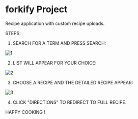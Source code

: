 # forkify Project

Recipe application with custom recipe uploads.

STEPS:
1. SEARCH FOR A TERM AND PRESS SEARCH:
   
![1](https://github.com/VedikaSingh1/Forkify-React/assets/144081124/3c19864a-bd50-44ae-8462-2dc2ca758368)


2. LIST WILL APPEAR FOR YOUR CHOICE:
   
![2](https://github.com/VedikaSingh1/Forkify-React/assets/144081124/693bcd8d-e14c-4a97-9fef-883d690a47ac)


3. CHOOSE A RECIPE AND THE DETAILED RECIPE APPEAR:
   
![3](https://github.com/VedikaSingh1/Forkify-React/assets/144081124/52e79181-9728-4127-8556-9838983d58b8)

4. CLICK "DIRECTIONS" TO REDIRECT TO FULL RECIPE.

HAPPY COOKING !
